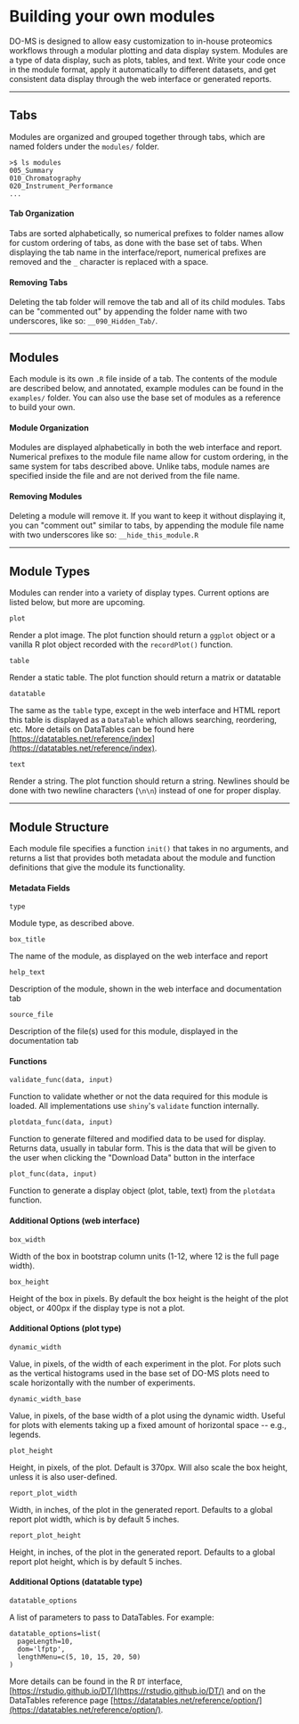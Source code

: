 # Building your own modules

DO-MS is designed to allow easy customization to in-house proteomics workflows through a modular plotting and data display system. Modules are a type of data display, such as plots, tables, and text. Write your code once in the module format, apply it automatically to different datasets, and get consistent data display through the web interface or generated reports.


-----------



## Tabs

Modules are organized and grouped together through tabs, which are named folders under the ```modules/``` folder.

```
>$ ls modules
005_Summary  
010_Chromatography  
020_Instrument_Performance  
...
```

#### Tab Organization

Tabs are sorted alphabetically, so numerical prefixes to folder names allow for custom ordering of tabs, as done with the base set of tabs. When displaying the tab name in the interface/report, numerical prefixes are removed and the ```_``` character is replaced with a space.

#### Removing Tabs

Deleting the tab folder will remove the tab and all of its child modules. Tabs can be "commented out" by appending the folder name with two underscores, like so: ```__090_Hidden_Tab/```.



----------



## Modules

Each module is its own ```.R``` file inside of a tab. The contents of the module are described below, and annotated, example modules can be found in the ```examples/``` folder. You can also use the base set of modules as a reference to build your own.

#### Module Organization

Modules are displayed alphabetically in both the web interface and report. Numerical prefixes to the module file name allow for custom ordering, in the same system for tabs described above. Unlike tabs, module names are specified inside the file and are not derived from the file name.

#### Removing Modules

Deleting a module will remove it. If you want to keep it without displaying it, you can "comment out" similar to tabs, by appending the module file name with two underscores like so: ```__hide_this_module.R```


-----------



## Module Types

Modules can render into a variety of display types. Current options are listed below, but more are upcoming.

```plot```

Render a plot image. The plot function should return a ```ggplot``` object or a vanilla R plot object recorded with the ```recordPlot()``` function.

```table```

Render a static table. The plot function should return a matrix or datatable

```datatable```

The same as the ```table``` type, except in the web interface and HTML report this table is displayed as a ```DataTable``` which allows searching, reordering, etc. More details on DataTables can be found here [https://datatables.net/reference/index](https://datatables.net/reference/index).


```text```

Render a string. The plot function should return a string. Newlines should be done with two newline characters (```\n\n```) instead of one for proper display.

------------


## Module Structure

Each module file specifies a function ```init()``` that takes in no arguments, and returns a list that provides both metadata about the module and function definitions that give the module its functionality.

#### Metadata Fields

```type```

Module type, as described above.

```box_title```

The name of the module, as displayed on the web interface and report

```help_text```

Description of the module, shown in the web interface and documentation tab

```source_file```

Description of the file(s) used for this module, displayed in the documentation tab

#### Functions

```validate_func(data, input)```

Function to validate whether or not the data required for this module is loaded. All implementations use ```shiny```'s ```validate``` function internally.

```plotdata_func(data, input)```

Function to generate filtered and modified data to be used for display. Returns data, usually in tabular form. This is the data that will be given to the user when clicking the "Download Data" button in the interface

```plot_func(data, input)```

Function to generate a display object (plot, table, text) from the ```plotdata``` function.

#### Additional Options (web interface)

```box_width```

Width of the box in bootstrap column units (1-12, where 12 is the full page width).

```box_height```

Height of the box in pixels. By default the box height is the height of the plot object, or 400px if the display type is not a plot.

#### Additional Options (plot type)

```dynamic_width```

Value, in pixels, of the width of each experiment in the plot. For plots such as the vertical histograms used in the base set of DO-MS plots need to scale horizontally with the number of experiments.

```dynamic_width_base```

Value, in pixels, of the base width of a plot using the dynamic width. Useful for plots with elements taking up a fixed amount of horizontal space -- e.g., legends.

```plot_height```

Height, in pixels, of the plot. Default is 370px. Will also scale the box height, unless it is also user-defined.

```report_plot_width```

Width, in inches, of the plot in the generated report. Defaults to a global report plot width, which is by default 5 inches.

```report_plot_height```

Height, in inches, of the plot in the generated report. Defaults to a global report plot height, which is by default 5 inches.


#### Additional Options (datatable type)

```datatable_options```

A list of parameters to pass to DataTables. For example:

```
datatable_options=list(
  pageLength=10,
  dom='lfptp',
  lengthMenu=c(5, 10, 15, 20, 50)
)
```

More details can be found in the R ```DT``` interface, [https://rstudio.github.io/DT/](https://rstudio.github.io/DT/) and on the DataTables reference page [https://datatables.net/reference/option/](https://datatables.net/reference/option/).




